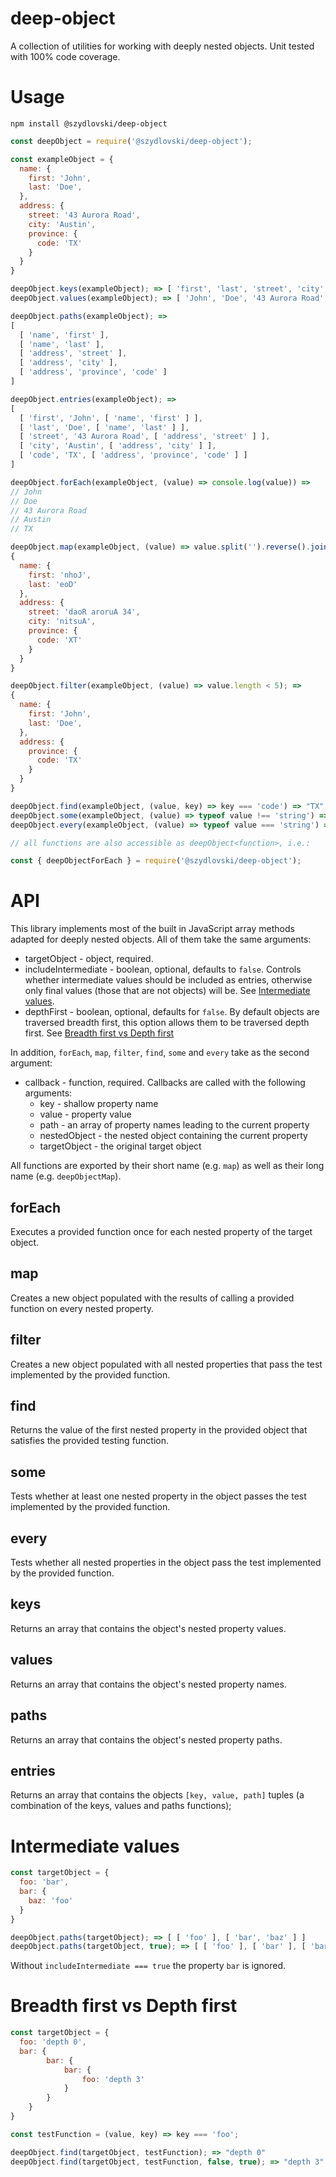 # deep-object

A collection of utilities for working with deeply nested objects. Unit tested with 100% code coverage.

# Usage

```
npm install @szydlovski/deep-object
```
```javascript
const deepObject = require('@szydlovski/deep-object');

const exampleObject = {
  name: {
    first: 'John',
    last: 'Doe',
  },
  address: {
    street: '43 Aurora Road',
    city: 'Austin',
    province: {
      code: 'TX'
    }
  }
}

deepObject.keys(exampleObject); => [ 'first', 'last', 'street', 'city', 'code' ]
deepObject.values(exampleObject); => [ 'John', 'Doe', '43 Aurora Road', 'Austin', 'TX' ]

deepObject.paths(exampleObject); =>
[
  [ 'name', 'first' ],
  [ 'name', 'last' ],
  [ 'address', 'street' ],
  [ 'address', 'city' ],
  [ 'address', 'province', 'code' ]
]

deepObject.entries(exampleObject); =>
[
  [ 'first', 'John', [ 'name', 'first' ] ],
  [ 'last', 'Doe', [ 'name', 'last' ] ],
  [ 'street', '43 Aurora Road', [ 'address', 'street' ] ],
  [ 'city', 'Austin', [ 'address', 'city' ] ],
  [ 'code', 'TX', [ 'address', 'province', 'code' ] ]
]

deepObject.forEach(exampleObject, (value) => console.log(value)) =>
// John
// Doe
// 43 Aurora Road
// Austin
// TX

deepObject.map(exampleObject, (value) => value.split('').reverse().join('')); =>
{
  name: {
    first: 'nhoJ',
    last: 'eoD'
  },
  address: {
    street: 'daoR aroruA 34',
    city: 'nitsuA',
    province: {
      code: 'XT'
    }
  }
}

deepObject.filter(exampleObject, (value) => value.length < 5); =>
{
  name: {
    first: 'John',
    last: 'Doe',
  },
  address: {
    province: {
      code: 'TX'
    }
  }
}

deepObject.find(exampleObject, (value, key) => key === 'code') => "TX"
deepObject.some(exampleObject, (value) => typeof value !== 'string') => false
deepObject.every(exampleObject, (value) => typeof value === 'string') => true

// all functions are also accessible as deepObject<function>, i.e.:

const { deepObjectForEach } = require('@szydlovski/deep-object');

```

# API

This library implements most of the built in JavaScript array methods adapted for deeply nested objects. All of them take the same arguments:

- targetObject - object, required.
- includeIntermediate - boolean, optional, defaults to `false`. Controls whether intermediate values should be included as entries, otherwise only final values (those that are not objects) will be. See [Intermediate values](#intermediate-values).
- depthFirst - boolean, optional, defaults for `false`. By default objects are traversed breadth first, this option allows them to be traversed depth first. See [Breadth first vs Depth first](#breadth-first-vs-depth-first)

In addition, `forEach`, `map`, `filter`, `find`, `some` and `every` take as the second argument:
- callback - function, required. Callbacks are called with the following arguments:
  - key - shallow property name
  - value - property value
  - path - an array of property names leading to the current property
  - nestedObject - the nested object containing the current property
  - targetObject - the original target object

All functions are exported by their short name (e.g. `map`) as well as their long name (e.g. `deepObjectMap`).
## forEach

Executes a provided function once for each nested property of the target object.

## map

Creates a new object populated with the results of calling a provided function on every nested property.

## filter

Creates a new object populated with all nested properties that pass the test implemented by the provided function.

## find

Returns the value of the first nested property in the provided object that satisfies the provided testing function.

## some

Tests whether at least one nested property in the object passes the test implemented by the provided function.

## every

Tests whether all nested properties in the object pass the test implemented by the provided function.

## keys

Returns an array that contains the object's nested property values.

## values

Returns an array that contains the object's nested property names.

## paths

Returns an array that contains the object's nested property paths.

## entries

Returns an array that contains the objects `[key, value, path]` tuples (a combination of the keys, values and paths functions);

# Intermediate values

```javascript
const targetObject = {
  foo: 'bar',
  bar: {
    baz: 'foo'
  }
}

deepObject.paths(targetObject); => [ [ 'foo' ], [ 'bar', 'baz' ] ]
deepObject.paths(targetObject, true); => [ [ 'foo' ], [ 'bar' ], [ 'bar', 'baz' ] ]
```

Without `includeIntermediate === true` the property `bar` is ignored.

# Breadth first vs Depth first

```javascript
const targetObject = {
  foo: 'depth 0',
  bar: {
		bar: {
			bar: {
				foo: 'depth 3'
			}
		}
	}
}

const testFunction = (value, key) => key === 'foo';

deepObject.find(targetObject, testFunction); => "depth 0"
deepObject.find(targetObject, testFunction, false, true); => "depth 3"
```